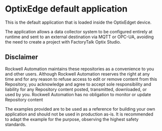 # OptixEdge default application

This is the default application that is loaded inside the OptixEdget device.

The application allows a data collector system to be configured entirely at runtime and sent to an external destination via MQTT or OPC-UA, avoiding the need to create a project with FactoryTalk Optix Studio.

## Disclaimer

Rockwell Automation maintains these repositories as a convenience to you and other users. Although Rockwell Automation reserves the right at any time and for any reason to refuse access to edit or remove content from this Repository, you acknowledge and agree to accept sole responsibility and liability for any Repository content posted, transmitted, downloaded, or used by you. Rockwell Automation has no obligation to monitor or update Repository content

The examples provided are to be used as a reference for building your own application and should not be used in production as-is. It is recommended to adapt the example for the purpose, observing the highest safety standards.
